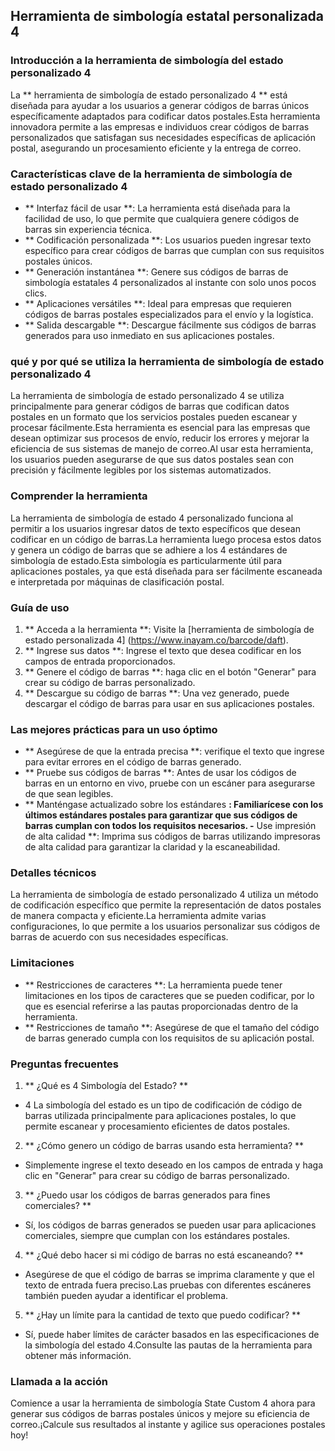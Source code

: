 ## Herramienta de simbología estatal personalizada 4

### Introducción a la herramienta de simbología del estado personalizado 4
La ** herramienta de simbología de estado personalizado 4 ** está diseñada para ayudar a los usuarios a generar códigos de barras únicos específicamente adaptados para codificar datos postales.Esta herramienta innovadora permite a las empresas e individuos crear códigos de barras personalizados que satisfagan sus necesidades específicas de aplicación postal, asegurando un procesamiento eficiente y la entrega de correo.

### Características clave de la herramienta de simbología de estado personalizado 4
- ** Interfaz fácil de usar **: La herramienta está diseñada para la facilidad de uso, lo que permite que cualquiera genere códigos de barras sin experiencia técnica.
- ** Codificación personalizada **: Los usuarios pueden ingresar texto específico para crear códigos de barras que cumplan con sus requisitos postales únicos.
- ** Generación instantánea **: Genere sus códigos de barras de simbología estatales 4 personalizados al instante con solo unos pocos clics.
- ** Aplicaciones versátiles **: Ideal para empresas que requieren códigos de barras postales especializados para el envío y la logística.
- ** Salida descargable **: Descargue fácilmente sus códigos de barras generados para uso inmediato en sus aplicaciones postales.

### qué y por qué se utiliza la herramienta de simbología de estado personalizado 4
La herramienta de simbología de estado personalizado 4 se utiliza principalmente para generar códigos de barras que codifican datos postales en un formato que los servicios postales pueden escanear y procesar fácilmente.Esta herramienta es esencial para las empresas que desean optimizar sus procesos de envío, reducir los errores y mejorar la eficiencia de sus sistemas de manejo de correo.Al usar esta herramienta, los usuarios pueden asegurarse de que sus datos postales sean con precisión y fácilmente legibles por los sistemas automatizados.

### Comprender la herramienta
La herramienta de simbología de estado 4 personalizado funciona al permitir a los usuarios ingresar datos de texto específicos que desean codificar en un código de barras.La herramienta luego procesa estos datos y genera un código de barras que se adhiere a los 4 estándares de simbología de estado.Esta simbología es particularmente útil para aplicaciones postales, ya que está diseñada para ser fácilmente escaneada e interpretada por máquinas de clasificación postal.

### Guía de uso
1. ** Acceda a la herramienta **: Visite la [herramienta de simbología de estado personalizada 4] (https://www.inayam.co/barcode/daft).
2. ** Ingrese sus datos **: Ingrese el texto que desea codificar en los campos de entrada proporcionados.
3. ** Genere el código de barras **: haga clic en el botón "Generar" para crear su código de barras personalizado.
4. ** Descargue su código de barras **: Una vez generado, puede descargar el código de barras para usar en sus aplicaciones postales.

### Las mejores prácticas para un uso óptimo
- ** Asegúrese de que la entrada precisa **: verifique el texto que ingrese para evitar errores en el código de barras generado.
- ** Pruebe sus códigos de barras **: Antes de usar los códigos de barras en un entorno en vivo, pruebe con un escáner para asegurarse de que sean legibles.
- ** Manténgase actualizado sobre los estándares **: Familiarícese con los últimos estándares postales para garantizar que sus códigos de barras cumplan con todos los requisitos necesarios.
-** Use impresión de alta calidad **: Imprima sus códigos de barras utilizando impresoras de alta calidad para garantizar la claridad y la escaneabilidad.

### Detalles técnicos
La herramienta de simbología de estado personalizado 4 utiliza un método de codificación específico que permite la representación de datos postales de manera compacta y eficiente.La herramienta admite varias configuraciones, lo que permite a los usuarios personalizar sus códigos de barras de acuerdo con sus necesidades específicas.

### Limitaciones
- ** Restricciones de caracteres **: La herramienta puede tener limitaciones en los tipos de caracteres que se pueden codificar, por lo que es esencial referirse a las pautas proporcionadas dentro de la herramienta.
- ** Restricciones de tamaño **: Asegúrese de que el tamaño del código de barras generado cumpla con los requisitos de su aplicación postal.

### Preguntas frecuentes

1. ** ¿Qué es 4 Simbología del Estado? **
- 4 La simbología del estado es un tipo de codificación de código de barras utilizada principalmente para aplicaciones postales, lo que permite escanear y procesamiento eficientes de datos postales.

2. ** ¿Cómo genero un código de barras usando esta herramienta? **
- Simplemente ingrese el texto deseado en los campos de entrada y haga clic en "Generar" para crear su código de barras personalizado.

3. ** ¿Puedo usar los códigos de barras generados para fines comerciales? **
- Sí, los códigos de barras generados se pueden usar para aplicaciones comerciales, siempre que cumplan con los estándares postales.

4. ** ¿Qué debo hacer si mi código de barras no está escaneando? **
- Asegúrese de que el código de barras se imprima claramente y que el texto de entrada fuera preciso.Las pruebas con diferentes escáneres también pueden ayudar a identificar el problema.

5. ** ¿Hay un límite para la cantidad de texto que puedo codificar? **
- Sí, puede haber límites de carácter basados ​​en las especificaciones de la simbología del estado 4.Consulte las pautas de la herramienta para obtener más información.

### Llamada a la acción
Comience a usar la herramienta de simbología State Custom 4 ahora para generar sus códigos de barras postales únicos y mejore su eficiencia de correo.¡Calcule sus resultados al instante y agilice sus operaciones postales hoy!